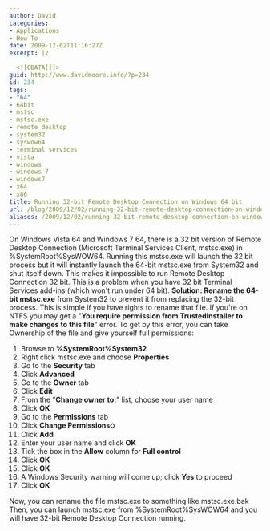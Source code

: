 ```yaml
---
author: David
categories:
- Applications
- How To
date: 2009-12-02T11:16:27Z
excerpt: |2

  <![CDATA[]]>
guid: http://www.davidmoore.info/?p=234
id: 234
tags:
- "64"
- 64bit
- mstsc
- mstsc.exe
- remote desktop
- system32
- syswow64
- terminal services
- vista
- windows
- windows 7
- windows7
- x64
- x86
title: Running 32-bit Remote Desktop Connection on Windows 64 bit
url: /blog/2009/12/02/running-32-bit-remote-desktop-connection-on-windows-64-bit/
aliases: /2009/12/02/running-32-bit-remote-desktop-connection-on-windows-64-bit/
---
```


On Windows Vista 64 and Windows 7 64, there is a 32 bit version of Remote Desktop Connection (Microsoft Terminal Services Client, mstsc.exe) in %SystemRoot%SysWOW64. Running this mstsc.exe will launch the 32 bit process but it will instantly launch the 64-bit mstsc.exe from System32 and shut itself down. This makes it impossible to run Remote Desktop Connection 32 bit. This is a problem when you have 32 bit Terminal Services add-ins (which won't run under 64 bit). <strong>Solution: R</strong><strong>ename the 64-bit mstsc.exe</strong> from System32 to prevent it from replacing the 32-bit process. This is simple if you have rights to rename that file. If you're on NTFS you may get a "<strong>You require permission from TrustedInstaller to make changes to this file</strong>" error. To get by this error, you can take Ownership of the file and give yourself full permissions: <ol> <li>Browse to <strong>%SystemRoot%System32</strong></li> <li>Right click mstsc.exe and choose <strong>Properties</strong></li> <li>Go to the <strong>Security</strong> tab</li> <li>Click <strong>Advanced</strong></li> <li>Go to the <strong>Owner</strong> tab</li> <li>Click <strong>Edit</strong></li> <li>From the "<strong>Change owner to:</strong>" list, choose your user name</li> <li>Click <strong>OK</strong></li> <li>Go to the <strong>Permissions</strong> tab</li> <li>Click <strong>Change Permissions⬦</strong></li> <li>Click <strong>Add</strong></li> <li>Enter your user name and click <strong>OK</strong></li> <li>Tick the box in the <strong>Allow</strong> column for <strong>Full control</strong></li> <li>Click <strong>OK</strong></li> <li>Click <strong>OK</strong></li> <li>A Windows Security warning will come up; click <strong>Yes</strong> to proceed</li> <li>Click <strong>OK</strong></li> </ol> Now, you can rename the file mstsc.exe to something like mstsc.exe.bak Then, you can launch mstsc.exe from %SystemRoot%SysWOW64 and you will have 32-bit Remote Desktop Connection running.